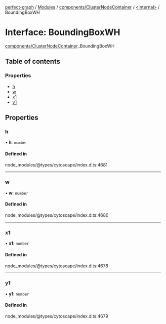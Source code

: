 [perfect-graph](../README.md) / [Modules](../modules.md) / [components/ClusterNodeContainer](../modules/components_ClusterNodeContainer.md) / [<internal\>](../modules/components_ClusterNodeContainer._internal_.md) / BoundingBoxWH

# Interface: BoundingBoxWH

[components/ClusterNodeContainer](../modules/components_ClusterNodeContainer.md).[<internal>](../modules/components_ClusterNodeContainer._internal_.md).BoundingBoxWH

## Table of contents

### Properties

- [h](components_ClusterNodeContainer._internal_.BoundingBoxWH.md#h)
- [w](components_ClusterNodeContainer._internal_.BoundingBoxWH.md#w)
- [x1](components_ClusterNodeContainer._internal_.BoundingBoxWH.md#x1)
- [y1](components_ClusterNodeContainer._internal_.BoundingBoxWH.md#y1)

## Properties

### h

• **h**: `number`

#### Defined in

node_modules/@types/cytoscape/index.d.ts:4681

___

### w

• **w**: `number`

#### Defined in

node_modules/@types/cytoscape/index.d.ts:4680

___

### x1

• **x1**: `number`

#### Defined in

node_modules/@types/cytoscape/index.d.ts:4678

___

### y1

• **y1**: `number`

#### Defined in

node_modules/@types/cytoscape/index.d.ts:4679

